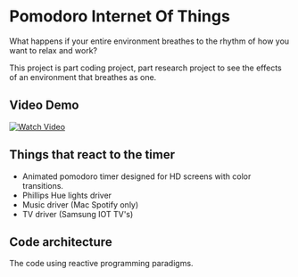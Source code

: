 # Pomodoro Internet Of Things

What happens if your entire environment breathes to the rhythm of how you want to relax and work?

This project is part coding project, part research project to see the effects of an environment that breathes as one.

## Video Demo
[![Watch Video](https://img.youtube.com/vi/4MWg9GBSfmE/0.jpg)](https://www.youtube.com/watch?v=4MWg9GBSfmE)

## Things that react to the timer
* Animated pomodoro timer designed for HD screens with color transitions.
* Phillips Hue lights driver
* Music driver (Mac Spotify only)
* TV driver (Samsung IOT TV's)

## Code architecture
The code using reactive programming paradigms.
